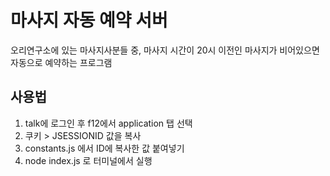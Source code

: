 # 마사지 자동 예약 서버

오리연구소에 있는 마사지사분들 중, 마사지 시간이 20시 이전인 마사지가 비어있으면 자동으로 예약하는 프로그램


## 사용법


1. talk에 로그인 후 f12에서 application 탭 선택
2. 쿠키 > JSESSIONID 값을 복사
3. constants.js 에서 ID에 복사한 값 붙여넣기
4. node index.js 로 터미널에서 실행
